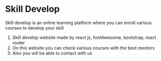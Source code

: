 # Skill Develop

Skill develop is an online learning platform where you can enroll various courses to develop your skill

1. Skill develop website made by react js, fontAwesome, bootstrap, react router
2. On this website you can check various courses with the best mentors
3. Also you will be able to contact with us

